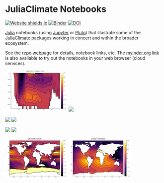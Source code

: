 # JuliaClimate Notebooks

[![Website shields.io](https://img.shields.io/website-up-down-green-red/http/JuliaClimate.github.io/GlobalOceanNotebooks)](https://JuliaClimate.github.io/GlobalOceanNotebooks/)
[![Binder](https://mybinder.org/badge_logo.svg)](https://mybinder.org/v2/gh/JuliaClimate/GlobalOceanNotebooks/master)
[![DOI](https://zenodo.org/badge/147266407.svg)](https://zenodo.org/badge/latestdoi/147266407)

[Julia](https://julialang.org) notebooks (using [Jupyter](https://jupyter.org) or [Pluto](https://plutojl.org)) that illustrate some of the [JuliaClimate](https://github.com/JuliaClimate/) packages working in concert and within the broader ecosystem. 

See the [repo webpage](https://JuliaClimate.github.io/GlobalOceanNotebooks/) for details, notebook links, etc. The [myinder.org link](https://mybinder.org/v2/gh/JuliaClimate/GlobalOceanNotebooks/master) is also available to try out the notebooks in your web browser (cloud services).

<img src="https://github.com/JuliaClimate/GlobalOceanNotebooks/raw/master/OceanTransports/MOC.png" width="200"> <img src="https://user-images.githubusercontent.com/20276764/119210600-0dc9ba00-ba7b-11eb-96c1-e0f5dc75c838.png" width="200"> 

<img src="https://user-images.githubusercontent.com/20276764/135203125-e663713e-48c9-42e0-bbd7-bd4ba222b70a.png" width="200"> <img src="https://user-images.githubusercontent.com/20276764/135203143-ae838319-1a63-4ffe-8f08-1055174b79aa.png" width="200"> 

<img src="https://user-images.githubusercontent.com/20276764/135203198-a5e2dc49-baee-4d13-a113-5433c074bbff.png" width="200"> <img src="https://user-images.githubusercontent.com/20276764/135203214-ce6caece-13d1-49f3-9a70-7fa63d810e9c.png" width="200"> 

<img src="https://github.com/JuliaClimate/GlobalOceanNotebooks/raw/master/OceanTransports/Streamfunction.png" width="200"> <img src="https://github.com/JuliaClimate/GlobalOceanNotebooks/raw/master/OceanTransports/ScalarPotential.png" width="200">


